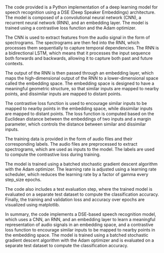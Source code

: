 The code provided is a Python implementation of a deep learning model for speech recognition using a DSE (Deep Speaker Embeddings) architecture. The model is composed of a convolutional neural network (CNN), a recurrent neural network (RNN), and an embedding layer. The model is trained using a contrastive loss function and the Adam optimizer.

The CNN is used to extract features from the audio signal in the form of spectrograms. The spectrograms are then fed into the RNN, which processes them sequentially to capture temporal dependencies. The RNN is a bidirectional LSTM, which means that it processes the input sequence both forwards and backwards, allowing it to capture both past and future contexts.

The output of the RNN is then passed through an embedding layer, which maps the high-dimensional output of the RNN to a lower-dimensional space called the embedding space. The embedding space is designed to have a meaningful geometric structure, so that similar inputs are mapped to nearby points, and dissimilar inputs are mapped to distant points.

The contrastive loss function is used to encourage similar inputs to be mapped to nearby points in the embedding space, while dissimilar inputs are mapped to distant points. The loss function is computed based on the Euclidean distance between the embeddings of two inputs and a margin parameter, which controls the distance between similar and dissimilar inputs.

The training data is provided in the form of audio files and their corresponding labels. The audio files are preprocessed to extract spectrograms, which are used as inputs to the model. The labels are used to compute the contrastive loss during training.

The model is trained using a batched stochastic gradient descent algorithm with the Adam optimizer. The learning rate is adjusted using a learning rate scheduler, which reduces the learning rate by a factor of gamma every step_size epochs.

The code also includes a test evaluation step, where the trained model is evaluated on a separate test dataset to compute the classification accuracy. Finally, the training and validation loss and accuracy over epochs are visualized using matplotlib.

In summary, the code implements a DSE-based speech recognition model, which uses a CNN, an RNN, and an embedding layer to learn a meaningful representation of audio signals in an embedding space, and a contrastive loss function to encourage similar inputs to be mapped to nearby points in the embedding space. The model is trained using a batched stochastic gradient descent algorithm with the Adam optimizer and is evaluated on a separate test dataset to compute the classification accuracy.
